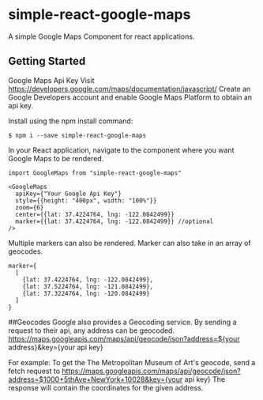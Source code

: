 # simple-react-google-maps

A simple Google Maps Component for react applications.

## Getting Started

Google Maps Api Key
Visit https://developers.google.com/maps/documentation/javascript/
Create an Google Developers account and enable Google Maps Platform to obtain an api key.

Install using the npm install command:
```
$ npm i --save simple-react-google-maps
```

In your React application, navigate to the component where you want Google Maps to be rendered.
```
import GoogleMaps from "simple-react-google-maps"

<GoogleMaps
  apiKey={"Your Google Api Key"}
  style={{height: "400px", width: "100%"}}
  zoom={6}
  center={{lat: 37.4224764, lng: -122.0842499}}
  marker={{lat: 37.4224764, lng: -122.0842499}} //optional
/>
```

Multiple markers can also be rendered. Marker can also take in an array of geocodes.
```
marker={
  [
    {lat: 37.4224764, lng: -122.0842499},
    {lat: 37.5224764, lng: -121.0842499},
    {lat: 37.3224764, lng: -120.0842499}
  ]
}
```

##Geocodes
Google also provides a Geocoding service. By sending a request to their api, any address can be geocoded.
https://maps.googleapis.com/maps/api/geocode/json?address=${your address}&key={your api key}

For example:
To get the The Metropolitan Museum of Art's geocode, send a fetch request to
https://maps.googleapis.com/maps/api/geocode/json?address=$1000+5thAve+NewYork+10028&key={your api key}
The response will contain the coordinates for the given address.
